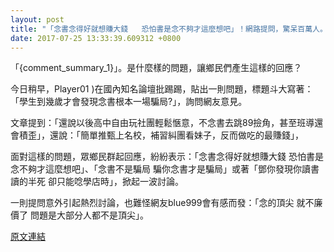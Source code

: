 ```yaml
---
layout: post
title: "「念書念得好就想賺大錢   恐怕書是念不夠才這麼想吧」！網路提問，驚呆百萬人。"
date: 2017-07-25 13:33:39.609312 +0800
---
```


「{comment_summary_1}」。是什麼樣的問題，讓鄉民們產生這樣的回應？

今日稍早，Player01 )在國內知名論壇批踢踢，貼出一則問題，標題斗大寫著：「學生到幾歲才會發現念書根本一場騙局?」，詢問網友意見。

文章提到：「還說以後高中自由玩社團輕鬆愜意，不念書去跳89撿角，甚至班導還會積歪」，還說：「簡單推甄上名校，補習糾團看妹子，反而做吃的最賺錢」，

面對這樣的問題，眾鄉民群起回應，紛紛表示：「念書念得好就想賺大錢   恐怕書是念不夠才這麼想吧」、「念書不是騙局 騙你念書才是騙局」或著「鄧你發現你讀書讀的半死 卻只能唸學店時」，掀起一波討論。

一則提問意外引起熱烈討論，也難怪網友blue999會有感而發：「念的頂尖 就不廉價了 問題是大部分人都不是頂尖」。

<a href = "https://www.ptt.cc/bbs/Gossiping/M.1500902873.A.C8E.html">原文連結</a>

